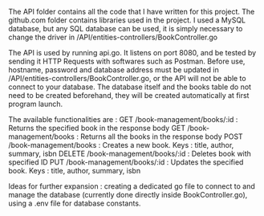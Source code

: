The API folder contains all the code that I have written for this project.
The github.com folder contains libraries used in the project.
I used a MySQL database, but any SQL database can be used, it is simply necessary to change the driver in /API/entities-controllers/BookController.go

The API is used by running api.go. It listens on port 8080, and be tested by sending it HTTP Requests with softwares such as Postman. 
Before use, hostname, password and database address must be updated in /API/entities-controllers/BookController.go, or the API will not be able to connect to your database. The database itself and the books table do not need to be created beforehand, they will be created automatically at first program launch.

The available functionalities are :
	GET /book-management/books/:id : Returns the specified book in the response body
	GET /book-management/books : Returns all the books in the response body
	POST /book-management/books : Creates a new book. Keys : title, author, summary, isbn
	DELETE /book-management/books/:id : Deletes book with specified ID
	PUT /book-management/books/:id : Updates the specified book. Keys : title, author, summary, isbn

Ideas for further expansion : creating a dedicated go file to connect to and manage the database (currently done directly inside BookController.go), using a .env file for database constants.
